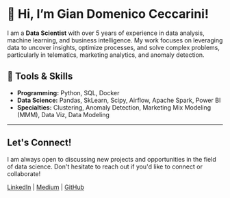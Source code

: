 # 👋 Hi, I’m Gian Domenico Ceccarini!

I am a **Data Scientist** with over 5 years of experience in data analysis, machine learning, and business intelligence. My work focuses on leveraging data to uncover insights, optimize processes, and solve complex problems, particularly in telematics, marketing analytics, and anomaly detection.

## 🔧 Tools & Skills
- **Programming:** Python, SQL, Docker
- **Data Science:** Pandas, SkLearn, Scipy, Airflow, Apache Spark, Power BI
- **Specialties:** Clustering, Anomaly Detection, Marketing Mix Modeling (MMM), Data Viz, Data Modeling

---

## Let's Connect!
I am always open to discussing new projects and opportunities in the field of data science. Don't hesitate to reach out if you'd like to connect or collaborate!

[LinkedIn](https://www.linkedin.com/in/gdceccarini/) | [Medium](https://medium.com/@gdceccarini) | [GitHub](https://github.com/giandomenicoceccarini)
